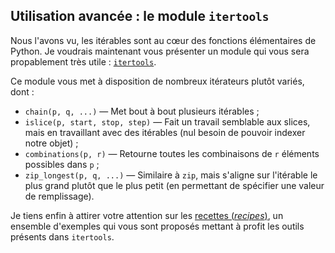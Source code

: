 ## Utilisation avancée : le module `itertools`

Nous l'avons vu, les itérables sont au cœur des fonctions élémentaires de Python. Je voudrais maintenant vous présenter un module qui vous sera propablement très utile : [`itertools`](https://docs.python.org/3/library/itertools.html).

Ce module vous met à disposition de nombreux itérateurs plutôt variés, dont :

- `chain(p, q, ...)` — Met bout à bout plusieurs itérables ;
- `islice(p, start, stop, step)` — Fait un travail semblable aux slices, mais en travaillant avec des itérables (nul besoin de pouvoir indexer notre objet) ;
- `combinations(p, r)` — Retourne toutes les combinaisons de `r` éléments possibles dans `p` ;
- `zip_longest(p, q, ...)` — Similaire à `zip`, mais s'aligne sur l'itérable le plus grand plutôt que le plus petit (en permettant de spécifier une valeur de remplissage).

Je tiens enfin à attirer votre attention sur les [recettes (*recipes*)](https://docs.python.org/3/library/itertools.html#itertools-recipes), un ensemble d'exemples qui vous sont proposés mettant à profit les outils présents dans `itertools`.
